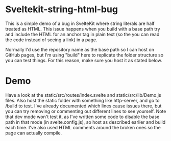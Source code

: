 # Sveltekit-string-html-bug
This is a simple demo of a bug in SvelteKit where string literals are half treated as HTML. This issue happens when you build with a base path try and include the HTML for an anchor tag in plain text (so the you can read the code instead of seeing a link) in a page.

Normally I'd use the repository name as the base path so I can host on GitHub pages, but I'm using "build" here to replicate the folder structure so you can test things. For this reason, make sure you host it as stated below.

# Demo
Have a look at the static/src/routes/index.svelte and static/src/lib/Demo.js files. Also host the static folder with something like http-server, and go to /build to test. I've already documented which lines cause issues there, but you can try removing or commenting out different lines to see yourself. Note that dev mode won't test it, as I've written some code to disable the base path in that mode (in svelte.config.js), so host as described earlier and build each time. I've also used HTML comments around the broken ones so the page can actually compile.